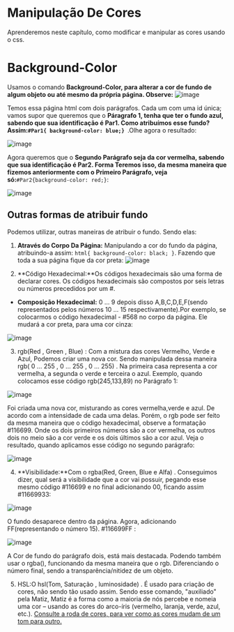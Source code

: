 # Manipulação De Cores
Aprenderemos neste capítulo, como modificar e manipular as cores usando o css.
# Background-Color
Usamos o comando **Background-Color, para alterar a cor de fundo de algum objeto ou até mesmo da própria página. Observe:**
![image](https://github.com/Karlos-Eduardo-Mrqs/Construcao-Html-Css-Javascript/assets/172524894/6cc3bdea-0d38-4d8b-8433-d171456b09cf)

Temos essa página html com dois parágrafos. Cada um com uma id única; vamos supor que queremos que o **Páragrafo 1, tenha que ter o fundo azul, sabendo
que sua identificação é Par1. Como atribuímos esse fundo? Assim:``#Par1{ background-color: blue;} ``**.Olhe agora o resultado:

![image](https://github.com/Karlos-Eduardo-Mrqs/Construcao-Html-Css-Javascript/assets/172524894/c7b84127-4b72-4a69-9e98-e76f1ac2e9bf)

Agora queremos que o **Segundo Parágrafo seja da cor vermelha, sabendo que sua identificação é Par2. Forma Teremos isso, da mesma maneira que fizemos anteriormente com
o Primeiro Parágrafo, veja só:**``#Par2{background-color: red;}``:

![image](https://github.com/Karlos-Eduardo-Mrqs/Construcao-Html-Css-Javascript/assets/172524894/eee43cb2-5d83-4a30-bebd-d48e012bb7e7)
## Outras formas de atribuir fundo
Podemos utilizar, outras maneiras de atribuir o fundo. Sendo elas:

1. **Através do Corpo Da Página:** Manipulando a cor do fundo da página, atribuindo-a assim: `` html{ background-color: black; } ``. Fazendo que toda a sua página fique da cor preta:
![image](https://github.com/Karlos-Eduardo-Mrqs/Construcao-Html-Css-Javascript/assets/172524894/bdcf54d4-0237-4f15-9d64-8a53cab9b34e)

2. **Código Hexadecimal:**Os códigos hexadecimais são uma forma de declarar cores. Os códigos hexadecimais são compostos por seis letras ou números precedidos por um #.

- **Composição Hexadecimal:** 0 ... 9 depois disso A,B,C,D,E,F(sendo representados pelos números 10 ... 15 respectivamente).Por exemplo, se colocarmos o código hexadecimal - #568 no corpo da página. Ele mudará a cor preta, para uma cor cinza:

![image](https://github.com/Karlos-Eduardo-Mrqs/Construcao-Html-Css-Javascript/assets/172524894/76204efe-4396-4490-85aa-4e051688abc6)

3. rgb(Red , Green , Blue) : Com a mistura das cores Vermelho, Verde e Azul, Podemos criar uma nova cor. Sendo manipulada dessa maneira rgb( 0 ... 255 , 0 ... 255 , 0 ... 255) . Na primeira casa representa a cor vermelha, a segunda o verde e terceira o azul. Exemplo, quando colocamos esse código rgb(245,133,89) no Parágrafo 1:

![image](https://github.com/Karlos-Eduardo-Mrqs/Construcao-Html-Css-Javascript/assets/172524894/1e14327d-bdad-4a21-8a4d-27e97dbeb787)

Foi criada uma nova cor, misturando as cores vermelha,verde e azul. De acordo com a intensidade de cada uma delas. Porém, o rgb pode ser feito da mesma maneira que o código hexadecimal, observe a formatação #116699. Onde os dois primeiros números são a cor vermelha, os outros dois no meio são a cor verde e os dois últimos são a cor azul. Veja o resultado, quando aplicamos esse código no segundo parágrafo:

![image](https://github.com/Karlos-Eduardo-Mrqs/Construcao-Html-Css-Javascript/assets/172524894/c8ec17b4-41f4-4c56-804e-5f2a8e16580e)

4. **Visibilidade:**Com o rgba(Red, Green, Blue e Alfa) . Conseguimos dizer, qual será a visibilidade que a cor vai possuir, pegando esse mesmo código #116699 e no final adicionando 00, ficando assim #11669933:

![image](https://github.com/Karlos-Eduardo-Mrqs/Construcao-Html-Css-Javascript/assets/172524894/1f983546-f2b3-42e2-a82e-99a65a228dcb)

O fundo desaparece dentro da página. Agora, adicionando FF(representando o número 15). #116699FF :

![image](https://github.com/Karlos-Eduardo-Mrqs/Construcao-Html-Css-Javascript/assets/172524894/a430fd87-f1f5-4a4b-a1d4-6ae239e42ff8)

A Cor de fundo do parágrafo dois, está mais destacada. Podendo também usar o rgba(), funcionando da mesma maneira que o rgb. Diferenciando o número final, sendo a transparência/nitidez de um objeto.

5. HSL:O hsl(Tom, Saturação , luminosidade) . É usado para criação de cores, não sendo tão usado assim. Sendo esse comando, "auxiliado" pela Matiz, Matiz é a forma como a maioria de nós percebe e nomeia uma cor – usando as cores do arco-íris (vermelho, laranja, verde, azul, etc.).
[Consulte a roda de cores, para ver como as cores mudam de um tom para outro.](https://www.xrite.com/pt-pt/blog/color-attributes-hue-chroma#:~:texto%20que%20%C3%A9%20matiz%3F,de%20um%20tom%20para%20outro.)
